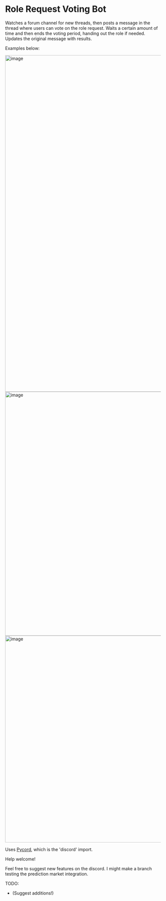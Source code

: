 # Role Request Voting Bot

Watches a forum channel for new threads, then posts a message in the thread where users can vote on the role request.
Waits a certain amount of time and then ends the voting period, handing out the role if needed. Updates the original message with results.

Examples below:

<img width="1108" height="1087" alt="image" src="https://github.com/user-attachments/assets/a66fd31a-8841-4a54-b0f8-ae3f4b4942b7" />

<img width="882" height="788" alt="image" src="https://github.com/user-attachments/assets/1405771f-d211-4ba3-8f01-5c3112f9dc75" />

<img width="687" height="668" alt="image" src="https://github.com/user-attachments/assets/668fc830-254b-478f-ae27-e512950d1c2d" />

Uses [Pycord](https://pycord.dev/), which is the 'discord' import.

Help welcome!

Feel free to suggest new features on the discord. I might make a branch testing the prediction market integration.

TODO:
- (Suggest additions!)
